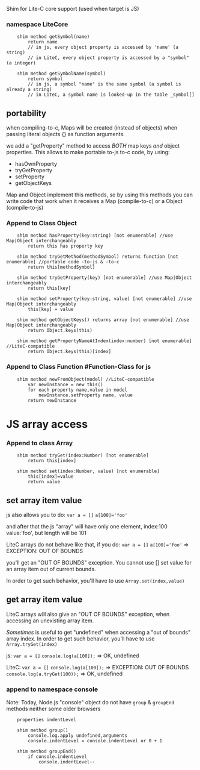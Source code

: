 
Shim for Lite-C core support (used when target is JS)

### namespace LiteCore

        shim method getSymbol(name)
            return name
            // in js, every object property is accessed by 'name' (a string)
            // in LiteC, every object property is accessed by a "symbol" (a integer)

        shim method getSymbolName(symbol)
            return symbol
            // in js, a symbol "name" is the same symbol (a symbol is already a string)
            // in LiteC, a symbol name is looked-up in the table _symbol[]


## portability

when compiling-to-c, Maps will be created (instead of objects) when passing 
literal objects {} as function arguments.

we add a "getProperty" method to access *BOTH* map keys *and* object properties.
This allows to make portable to-js to-c code, by using:
- hasOwnProperty
- tryGetProperty
- setProperty
- getObjectKeys

Map and Object implement this methods, so by using this methods
you can write code that work when it receives a Map (compile-to-c) or a Object (compile-to-js)

### Append to Class Object

        shim method hasProperty(key:string) [not enumerable] //use Map|Object interchangeably
            return this has property key

        shim method tryGetMethod(methodSymbol) returns function [not enumerable] //portable code -to-js & -to-c
            return this[methodSymbol]

        shim method tryGetProperty(key) [not enumerable] //use Map|Object interchangeably
            return this[key]            

        shim method setProperty(key:string, value) [not enumerable] //use Map|Object interchangeably
            this[key] = value

        shim method getObjectKeys() returns array [not enumerable] //use Map|Object interchangeably
            return Object.keys(this)

        shim method getPropertyNameAtIndex(index:number) [not enumerable] //LiteC-compatible
            return Object.keys(this)[index]

### Append to Class Function #Function-Class for js

        shim method newFromObject(model) //LiteC-compatible
            var newInstance = new this()
            for each property name,value in model
                newInstance.setProperty name, value
            return newInstance


# JS array access 

### Append to class Array 

        shim method tryGet(index:Number) [not enumerable]
            return this[index]

        shim method set(index:Number, value) [not enumerable]
            this[index]=value
            return value


## set array item value

js also allows you to do: 
 `var a = []`
 `a[100]='foo'`

and after that the js "array" will have only one element, index:100 value:'foo',
but length will be 101

LiteC arrays do not behave like that, if you do:
    `var a = []`
    `a[100]='foo'` => EXCEPTION: OUT OF BOUNDS

you'll get an "OUT OF BOUNDS" exception. You cannot use [] set value for an
array item out of current bounds.

In order to get such behavior, you'll have to use `Array.set(index,value)`


## get array item value

LiteC arrays will also give an "OUT OF BOUNDS" exception, when accessing an unexisting array item.

*Sometimes* is useful to get "undefined" when accessing a "out of bounds" array index.
In order to get such behavior, you'll have to use `Array.tryGet(index)`

js: 
 `var a = []`
 `console.log(a[100]);` => OK, undefined

LiteC:
 `var a = []`
 `console.log(a[100]);` => EXCEPTION: OUT OF BOUNDS
 `console.log(a.tryGet(100));` => OK, undefined



### append to namespace console

Note: Today, Node.js "console" object do not have `group` & `groupEnd` methods
neither some older browsers

        properties indentLevel

        shim method group() 
            console.log.apply undefined,arguments
            console.indentLevel = console.indentLevel or 0 + 1

        shim method groupEnd() 
            if console.indentLevel 
                console.indentLevel--

